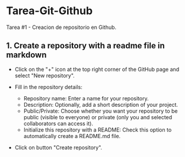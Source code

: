 # Tarea-Git-Github
Tarea #1 - Creacion de repositorio en Github.

## 1. Create a repository with a readme file in markdown
- Click on the "+" icon at the top right corner of the GitHub page and select "New repository".

- Fill in the repository details:
  * Repository name: Enter a name for your repository.
  * Description: Optionally, add a short description of your project.
  * Public/Private: Choose whether you want your repository to be public (visible to everyone) or private (only you and selected collaborators can access it).
  * Initialize this repository with a README: Check this option to automatically create a README.md file.

- Click on button "Create repository".
